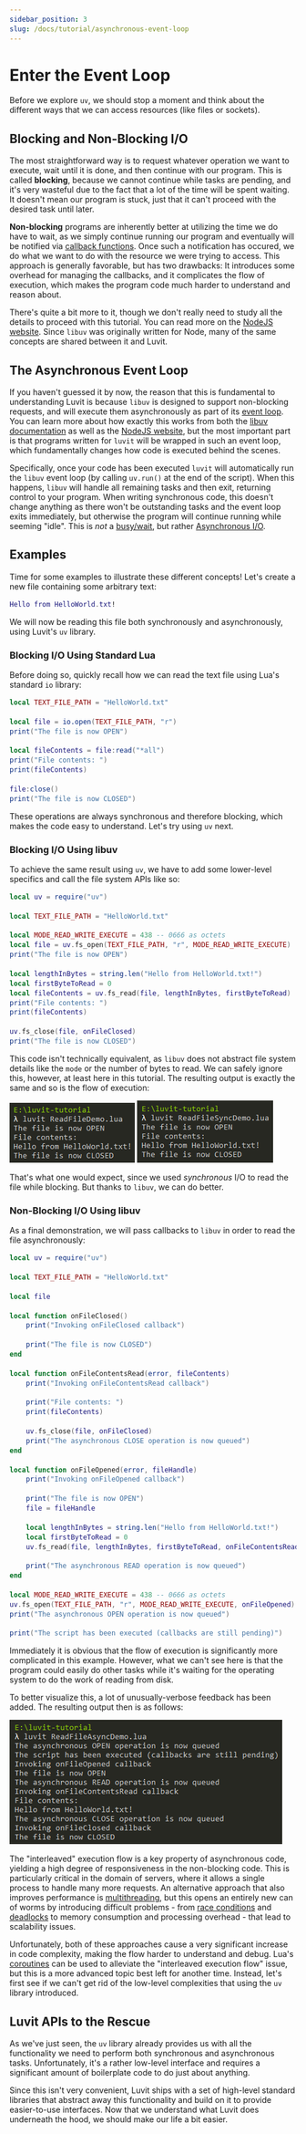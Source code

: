 ```yaml
---
sidebar_position: 3
slug: /docs/tutorial/asynchronous-event-loop
---
```


# Enter the Event Loop

Before we explore ``uv``, we should stop a moment and think about the different ways that we can access resources (like files or sockets).

## Blocking and Non-Blocking I/O

The most straightforward way is to request whatever operation we want to execute, wait until it is done, and then continue with our program. This is called **blocking**, because we cannot continue while tasks are pending, and it's very wasteful due to the fact that a lot of the time will be spent waiting. It doesn't mean our program is stuck, just that it can't proceed with the desired task until later.

**Non-blocking** programs are inherently better at utilizing the time we do have to wait, as we simply continue running our program and eventually will be notified via [callback functions](https://en.wikipedia.org/wiki/Callback_(computer_programming)). Once such a notification has occured, we do what we want to do with the resource we were trying to access. This approach is generally favorable, but has two drawbacks: It introduces some overhead for managing the callbacks, and it complicates the flow of execution, which makes the program code much harder to understand and reason about.

There's quite a bit more to it, though we don't really need to study all the details to proceed with this tutorial. You can read more on the [NodeJS website](https://nodejs.org/en/docs/guides/blocking-vs-non-blocking/). Since ``libuv`` was originally written for Node, many of the same concepts are shared between it and Luvit.

## The Asynchronous Event Loop

If you haven't guessed it by now, the reason that this is fundamental to understanding Luvit is because ``libuv`` is designed to support non-blocking requests, and will execute them asynchronously as part of its [event loop](https://en.wikipedia.org/wiki/Event_loop). You can learn more about how exactly this works from both the [libuv documentation](http://docs.libuv.org/en/v1.x/design.html) as well as the [NodeJS website](https://nodejs.org/en/docs/guides/event-loop-timers-and-nexttick/), but the most important part is that programs written for ``luvit`` will be wrapped in such an event loop, which fundamentally changes how code is executed behind the scenes.

Specifically, once your code has been executed ``luvit`` will automatically run the ``libuv`` event loop (by calling ``uv.run()`` at the end of the script). When this happens, ``libuv`` will handle all remaining tasks and then exit, returning control to your program. When writing synchronous code, this doesn't change anything as there won't be outstanding tasks and the event loop exits immediately, but otherwise the program will continue running while seeming "idle". This is *not* a [busy/wait](https://en.wikipedia.org/wiki/Busy_waiting), but rather [Asynchronous I/O](https://en.wikipedia.org/wiki/Asynchronous_I/O).

## Examples

Time for some examples to illustrate these different concepts! Let's create a new file containing some arbitrary text:

```lua title="HelloWorld.txt"
Hello from HelloWorld.txt!
```

We will now be reading this file both synchronously and asynchronously, using Luvit's ``uv`` library.

### Blocking I/O Using Standard Lua

Before doing so, quickly recall how we can read the text file using Lua's standard ``io`` library:

```lua title="ReadFileDemo.lua"
local TEXT_FILE_PATH = "HelloWorld.txt"

local file = io.open(TEXT_FILE_PATH, "r")
print("The file is now OPEN")

local fileContents = file:read("*all")
print("File contents: ")
print(fileContents)

file:close()
print("The file is now CLOSED")
```

These operations are always synchronous and therefore blocking, which makes the code easy to understand. Let's try using ``uv`` next.

### Blocking I/O Using libuv

To achieve the same result using ``uv``, we have to add some lower-level specifics and call the file system APIs like so:

```lua title="ReadFileSyncDemo.lua"
local uv = require("uv")

local TEXT_FILE_PATH = "HelloWorld.txt"

local MODE_READ_WRITE_EXECUTE = 438 -- 0666 as octets
local file = uv.fs_open(TEXT_FILE_PATH, "r", MODE_READ_WRITE_EXECUTE)
print("The file is now OPEN")

local lengthInBytes = string.len("Hello from HelloWorld.txt!")
local firstByteToRead = 0
local fileContents = uv.fs_read(file, lengthInBytes, firstByteToRead)
print("File contents: ")
print(fileContents)

uv.fs_close(file, onFileClosed)
print("The file is now CLOSED")
```

This code isn't technically equivalent, as ``libuv`` does not abstract file system details like the ``mode`` or the number of bytes to read. We can safely ignore this, however, at least here in this tutorial. The resulting output is exactly the same and so is the flow of execution:

![03-blocking-lua-example.png](03-blocking-lua-example.png)
![03-blocking-uv-example.png](03-blocking-uv-example.png)

That's what one would expect, since we used *synchronous* I/O to read the file while blocking. But thanks to ``libuv``, we can do better.

### Non-Blocking I/O Using libuv

As a final demonstration, we will pass callbacks to ``libuv`` in order to read the file asynchronously:

```lua title="ReadFileAsyncDemo.lua"
local uv = require("uv")

local TEXT_FILE_PATH = "HelloWorld.txt"

local file

local function onFileClosed()
    print("Invoking onFileClosed callback")

    print("The file is now CLOSED")
end

local function onFileContentsRead(error, fileContents)
    print("Invoking onFileContentsRead callback")

    print("File contents: ")
    print(fileContents)

    uv.fs_close(file, onFileClosed)
    print("The asynchronous CLOSE operation is now queued")
end

local function onFileOpened(error, fileHandle)
    print("Invoking onFileOpened callback")

    print("The file is now OPEN")
    file = fileHandle
 
    local lengthInBytes = string.len("Hello from HelloWorld.txt!")
    local firstByteToRead = 0
    uv.fs_read(file, lengthInBytes, firstByteToRead, onFileContentsRead)

    print("The asynchronous READ operation is now queued")
end

local MODE_READ_WRITE_EXECUTE = 438 -- 0666 as octets
uv.fs_open(TEXT_FILE_PATH, "r", MODE_READ_WRITE_EXECUTE, onFileOpened)
print("The asynchronous OPEN operation is now queued")

print("The script has been executed (callbacks are still pending)")
```

Immediately it is obvious that the flow of execution is significantly more complicated in this example. However, what we can't see here is that the program could easily do other tasks while it's waiting for the operating system to do the work of reading from disk.

To better visualize this, a lot of unusually-verbose feedback has been added. The resulting output then is as follows:

![03-nonblocking-uv-example.png](03-nonblocking-uv-example.png)

The "interleaved" execution flow is a key property of asynchronous code, yielding a high degree of responsiveness in the non-blocking code. This is particularly critical in the domain of servers, where it allows a single process to handle many more requests. An alternative approach that also improves performance is [multithreading](https://en.wikipedia.org/wiki/Concurrent_computing), but this opens an entirely new can of worms by introducing difficult problems - from [race conditions](https://en.wikipedia.org/wiki/Race_condition) and [deadlocks](https://en.wikipedia.org/wiki/Deadlock) to memory consumption and processing overhead - that lead to scalability issues.

Unfortunately, both of these approaches cause a very significant increase in code complexity, making the flow harder to understand and debug. Lua's [coroutines](https://www.lua.org/pil/9.1.html) can be used to alleviate the "interleaved execution flow" issue, but this is a more advanced topic best left for another time. Instead, let's first see if we can't get rid of the low-level complexities that using the ``uv`` library introduced.

## Luvit APIs to the Rescue

As we've just seen, the ``uv`` library already provides us with all the functionality we need to perform both synchronous and asynchronous tasks. Unfortunately, it's a rather low-level interface and requires a significant amount of boilerplate code to do just about anything.

Since this isn't very convenient, Luvit ships with a set of high-level standard libraries that abstract away this functionality and build on it to provide easier-to-use interfaces. Now that we understand what Luvit does underneath the hood, we should make our life a bit easier.

